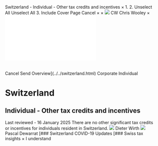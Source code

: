 Switzerland - Individual - Other tax credits and incentives
×
1.
2.
Unselect All
Unselect All
3.
Include Cover Page
Cancel
×
×
![](../../-/media/world-wide-tax-summaries/attachments/global---chris-wooley.ashx%3Frev=ac5e5f3223b34096b1afc2a6009c7320&revision=ac5e5f32-23b3-4096-b1af-c2a6009c7320&hash=859B7ADC84DC2CBEC9760E9E6EE7DE6D0A8BFCDF)
CW
Chris Wooley
×
![](other-tax-credits-and-incentives.html)
######
Cancel
Send
Overview](../../switzerland.html)
Corporate
Individual
# Switzerland
## Individual - Other tax credits and incentives
Last reviewed - 16 January 2025
There are no other significant tax credits or incentives for individuals resident in Switzerland.
![](../../-/media/world-wide-tax-summaries/attachments/switzerland---wirth_dieter.ashx%3Frev=51f5bff1f5894eb5899d77de10e18ecc&revision=51f5bff1-f589-4eb5-899d-77de10e18ecc&hash=9B0691F7E7F2EF687147E05E910DF68ED43823D8)
Dieter Wirth
![](../../-/media/world-wide-tax-summaries/switzerlandpascal-dewarratswitzerland--pascal-dewarratjpg20220516103138649.ashx%3Frev=e0bb66564ee641cb8d85e649f736d1f2&revision=e0bb6656-4ee6-41cb-8d85-e649f736d1f2&hash=70FF7C699A165872C1950820A34845EFD383DF1B)
Pascal Dewarrat
[### Switzerland COVID-19 Updates
[### Swiss tax insights
×
I understand